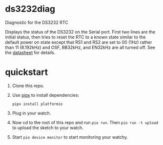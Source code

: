# ds3232diag

Diagnostic for the DS3232 RTC

Displays the status of the DS3232 on the Serial port. First two lines are the initial status, then tries to reset the RTC to a known state similar to the default power on state except that RS1 and RS2 are set to 00 (1Hz) rather than 11 (8.192kHz) and OSF, BB32kHz, and EN32kHz are all turned off. See the [datasheet](DS3232.pdf) for details.

# quickstart

1. Clone this repo.
2. Use [pipx][pipx] to install dependencies:

       pipx install platformio

3. Plug in your watch.
4. Now cd to the root of this repo and run `pio run`. Then `pio run -t upload`
   to upload the sketch to your watch.
5. Start `pio device monitor` to start monitoring your watchy.


[pipx]: https://pypa.github.io/pipx/installation/
